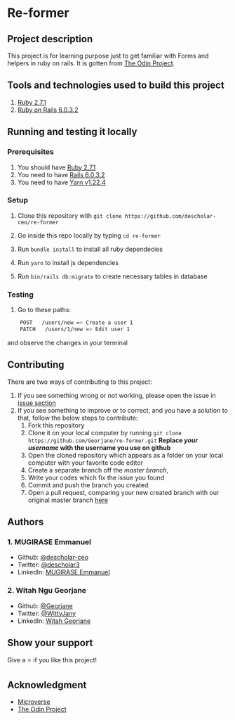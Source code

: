 # Re-former

## Project description
This project is for learning purpose just to get familiar with Forms and helpers in ruby on rails. It is gotten from [The Odin Project](https://www.theodinproject.com/courses/ruby-on-rails/lessons/forms).

## Tools and technologies used to build this project
1. [Ruby 2.7.1](https://www.ruby-lang.org/en/news/2020/03/31/ruby-2-7-1-released/)
1. [Ruby on Rails 6.0.3.2](https://weblog.rubyonrails.org/2020/6/17/Rails-6-0-3-2-has-been-released/)

## Running and testing it locally

### Prerequisites
1. You should have [Ruby 2.7.1](https://www.ruby-lang.org/en/news/2020/03/31/ruby-2-7-1-released/)
1. You need to have [Rails 6.0.3.2](https://weblog.rubyonrails.org/2020/6/17/Rails-6-0-3-2-has-been-released/)
1. You need to have [Yarn v1.22.4](https://yarnpkg.com/)

### Setup
1. Clone this repository with `git clone https://github.com/descholar-ceo/re-former`

1. Go inside this repo locally by typing `cd re-former`

1. Run `bundle install` to install all ruby dependecies

1. Run `yarn` to install js dependencies

1. Run `bin/rails db:migrate` to create necessary tables in database

### Testing
1. Go to these paths:
```bash
    POST   /users/new => Create a user 1
    PATCH   /users/1/new => Edit user 1
```

and observe the changes in your terminal

## Contributing
There are two ways of contributing to this project:

1. If you see something wrong or not working, please open the issue in [issue section](https://github.com/Georjane/re-former/issues)
1. If you see something to improve or to correct, and you have a solution to that, follow the below steps to contribute:
    1. Fork this repository
    1. Clone it on your local computer by running `git clone https://github.com/Georjane/re-former.git` __Replace *your username* with the username you use on github__
    1. Open the cloned repository which appears as a folder on your local computer with your favorite code editor
    1. Create a separate branch off the *master branch*,
    1. Write your codes which fix the issue you found
    1. Commit and push the branch you created
    1. Open a pull request, comparing your new created branch with our original master branch [here](https://github.com/Georjane/re-former)

## Authors
### 1. MUGIRASE Emmanuel
* Github: [@descholar-ceo](https://github.com/descholar-ceo)
* Twitter: [@descholar3](https://twitter.com/descholar3)
* LinkedIn: [MUGIRASE Emmanuel](https://www.linkedin.com/in/mugirase-emmanuel)

### 2. Witah Ngu Georjane
* Github: [@Georjane](https://github.com/Georjane)
* Twitter: [@WittyJany](https://twitter.com/WittyJany)
* LinkedIn: [Witah Georjane](https://www.linkedin.com/in/witah-georjane-74b8bb184)


## Show your support 
Give a ⭐️ if you like this project!

## Acknowledgment
* [Microverse](https://www.microvese.org)
* [The Odin Project](https://www.theodinproject.com)
